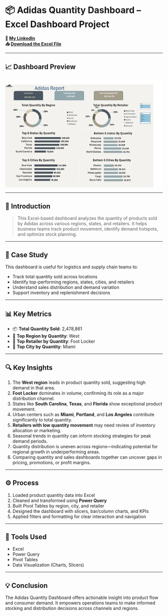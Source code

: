 # 📦 Adidas Quantity Dashboard – Excel Dashboard Project

**🔗 [My LinkedIn](https://www.linkedin.com/in/ahmad-yasser-faiq-data-analyst/)**  
**📥 [Download the Excel File](https://github.com/ahmadyase1234/Adidas-quantity-analysis-/raw/main/Adidas_Analysis_project.xlsx)**  

---

## 📈 Dashboard Preview

<img src="https://github.com/ahmadyase1234/Adidas-quantity-analysis-/blob/main/IMG-20250530-WA0090.jpg?raw=true" width="1000">

---

## 📝 Introduction

> This Excel-based dashboard analyzes the quantity of products sold by Adidas across various regions, states, and retailers. It helps business teams track product movement, identify demand hotspots, and optimize stock planning.

---

## 🎯 Case Study

This dashboard is useful for logistics and supply chain teams to:

- Track total quantity sold across locations  
- Identify top-performing regions, states, cities, and retailers  
- Understand sales distribution and demand variation  
- Support inventory and replenishment decisions

---

## 📊 Key Metrics

- 📦 **Total Quantity Sold**: 2,478,861  
- 📍 **Top Region by Quantity**: West  
- 🏬 **Top Retailer by Quantity**: Foot Locker  
- 🌆 **Top City by Quantity**: Miami

---

## 🔍 Key Insights

1. The **West region** leads in product quantity sold, suggesting high demand in that area.  
2. **Foot Locker** dominates in volume, confirming its role as a major distribution channel.  
3. States like **South Carolina**, **Texas**, and **Florida** show exceptional product movement.  
4. Urban centers such as **Miami**, **Portland**, and **Los Angeles** contribute significantly to total quantity.  
5. **Retailers with low quantity movement** may need review of inventory allocation or marketing.  
6. Seasonal trends in quantity can inform stocking strategies for peak demand periods.  
7. Quantity distribution is uneven across regions—indicating potential for regional growth in underperforming areas.  
8. Comparing quantity and sales dashboards together can uncover gaps in pricing, promotions, or profit margins.

---

## ⚙️ Process

1. Loaded product quantity data into Excel  
2. Cleaned and transformed using **Power Query**  
3. Built Pivot Tables by region, city, and retailer  
4. Designed the dashboard with slicers, bar/column charts, and KPIs  
5. Applied filters and formatting for clear interaction and navigation

---

## 🧰 Tools Used

- Excel  
- Power Query  
- Pivot Tables  
- Data Visualization (Charts, Slicers)

---

## 💡 Conclusion

The Adidas Quantity Dashboard offers actionable insight into product flow and consumer demand. It empowers operations teams to make informed stocking and distribution decisions across channels and regions.

